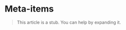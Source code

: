 # Meta-items

<blockquote class='stub-quote'>This article is a stub. You can help by expanding it. <!-- TODO --></blockquote>
